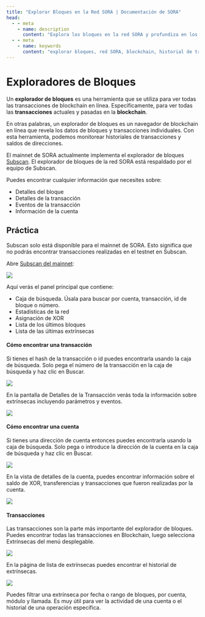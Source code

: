 ```yaml
---
title: "Explorar Bloques en la Red SORA | Documentación de SORA"
head:
  - - meta
    - name: description
      content: "Explora los bloques en la red SORA y profundiza en los detalles del historial de transacciones de la blockchain. Descubre los últimos bloques, altura de bloque, transacciones y otra información clave que proporciona perspectivas sobre el funcionamiento y la actividad de la red SORA."
  - - meta
    - name: keywords
      content: "explorar bloques, red SORA, blockchain, historial de transacciones, altura de bloque, transacciones"
---
```


# Exploradores de Bloques

Un **explorador de bloques** es una herramienta que se utiliza para ver todas las transacciones de blockchain en línea. Específicamente, para ver todas las **transacciones** actuales y pasadas en la **blockchain**.

En otras palabras, un explorador de bloques es un navegador de blockchain en línea que revela los datos de bloques y transacciones individuales. Con esta herramienta, podemos monitorear historiales de transacciones y saldos de direcciones.

El mainnet de SORA actualmente implementa el explorador de bloques [Subscan](https://sora.subscan.io/). El explorador de bloques de la red SORA está respaldado por el equipo de Subscan.

Puedes encontrar cualquier información que necesites sobre:

- Detalles del bloque
- Detalles de la transacción
- Eventos de la transacción
- Información de la cuenta

## Práctica

Subscan solo está disponible para el mainnet de SORA. Esto significa que no podrás encontrar transacciones realizadas en el testnet en Subscan.

Abre [Subscan del mainnet](https://sora.subscan.io/):

![](../.gitbook/assets/explore-blocks-open-subscan.png)

Aquí verás el panel principal que contiene:

- Caja de búsqueda. Úsala para buscar por cuenta, transacción, id de bloque o número.
- Estadísticas de la red
- Asignación de XOR
- Lista de los últimos bloques
- Lista de las últimas extrínsecas

#### Cómo encontrar una transacción

Si tienes el hash de la transacción o id puedes encontrarla usando la caja de búsqueda. Solo pega el número de la transacción en la caja de búsqueda y haz clic en Buscar.

![](../.gitbook/assets/explore-blocks-search-transaction.png)

En la pantalla de Detalles de la Transacción verás toda la información sobre extrínsecas incluyendo parámetros y eventos.

![](../.gitbook/assets/explore-blocks-show-details-extrinsics.png)

#### Cómo encontrar una cuenta

Si tienes una dirección de cuenta entonces puedes encontrarla usando la caja de búsqueda. Solo pega o introduce la dirección de la cuenta en la caja de búsqueda y haz clic en Buscar.

![](../.gitbook/assets/explore-blocks-search-account.png)

En la vista de detalles de la cuenta, puedes encontrar información sobre el saldo de XOR, transferencias y transacciones que fueron realizadas por la cuenta.

![](../.gitbook/assets/explore-blocks-show-account-details.png)

#### Transacciones

Las transacciones son la parte más importante del explorador de bloques. Puedes encontrar todas las transacciones en Blockchain, luego selecciona Extrínsecas del menú desplegable.

![](../.gitbook/assets/explore-blocks-show-extrinsics.png)

En la página de lista de extrínsecas puedes encontrar el historial de extrínsecas.

![](../.gitbook/assets/explore-blocks-extrinsic-history.png)

Puedes filtrar una extrínseca por fecha o rango de bloques, por cuenta, módulo y llamada. Es muy útil para ver la actividad de una cuenta o el historial de una operación específica.
